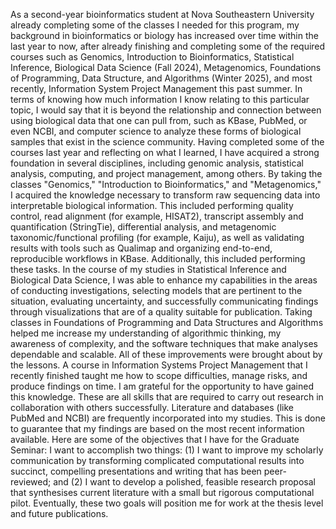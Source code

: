    As a second-year bioinformatics student at Nova Southeastern University already completing some of the classes I needed for this program, my background in bioinformatics or biology has increased over time within the last year to now, after already finishing and completing some of the required courses such as Genomics, Introduction to Bioinformatics, Statistical Inference, Biological Data Science (Fall 2024), Metagenomics, Foundations of Programming, Data Structure, and Algorithms (Winter 2025), and most recently, Information System Project Management this past summer. In terms of knowing how much information I know relating to this particular topic, I would say that it is beyond the relationship and connection between using biological data that one can pull from, such as KBase, PubMed, or even NCBI, and computer science to analyze these forms of biological samples that exist in the science community. Having completed some of the courses last year and reflecting on what I learned, I have acquired a strong foundation in several disciplines, including genomic analysis, statistical analysis, computing, and project management, among others. By taking the classes "Genomics," "Introduction to Bioinformatics," and "Metagenomics," I acquired the knowledge necessary to transform raw sequencing data into interpretable biological information. This included performing quality control, read alignment (for example, HISAT2), transcript assembly and quantification (StringTie), differential analysis, and metagenomic taxonomic/functional profiling (for example, Kaiju), as well as validating results with tools such as Qualimap and organizing end-to-end, reproducible workflows in KBase. Additionally, this included performing these tasks. In the course of my studies in Statistical Inference and Biological Data Science, I was able to enhance my capabilities in the areas of conducting investigations, selecting models that are pertinent to the situation, evaluating uncertainty, and successfully communicating findings through visualizations that are of a quality suitable for publication. Taking classes in Foundations of Programming and Data Structures and Algorithms helped me increase my understanding of algorithmic thinking, my awareness of complexity, and the software techniques that make analyses dependable and scalable. All of these improvements were brought about by the lessons. A course in Information Systems Project Management that I recently finished taught me how to scope difficulties, manage risks, and produce findings on time. I am grateful for the opportunity to have gained this knowledge. These are all skills that are required to carry out research in collaboration with others successfully. Literature and databases (like PubMed and NCBI) are frequently incorporated into my studies. This is done to guarantee that my findings are based on the most recent information available. Here are some of the objectives that I have for the Graduate Seminar: I want to accomplish two things: (1) I want to improve my scholarly communication by transforming complicated computational results into succinct, compelling presentations and writing that has been peer-reviewed; and (2) I want to develop a polished, feasible research proposal that synthesises current literature with a small but rigorous computational pilot. Eventually, these two goals will position me for work at the thesis level and future publications.
